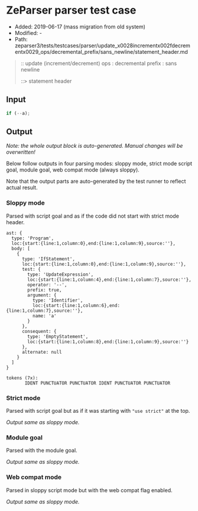 # ZeParser parser test case

- Added: 2019-06-17 (mass migration from old system)
- Modified: -
- Path: zeparser3/tests/testcases/parser/update_x0028incrementx002fdecrementx0029_ops/decremental_prefix/sans_newline/statement_header.md

> :: update (increment/decrement) ops : decremental prefix : sans newline
>
> ::> statement header

## Input

`````js
if (--a);
`````

## Output

_Note: the whole output block is auto-generated. Manual changes will be overwritten!_

Below follow outputs in four parsing modes: sloppy mode, strict mode script goal, module goal, web compat mode (always sloppy).

Note that the output parts are auto-generated by the test runner to reflect actual result.

### Sloppy mode

Parsed with script goal and as if the code did not start with strict mode header.

`````
ast: {
  type: 'Program',
  loc:{start:{line:1,column:0},end:{line:1,column:9},source:''},
  body: [
    {
      type: 'IfStatement',
      loc:{start:{line:1,column:0},end:{line:1,column:9},source:''},
      test: {
        type: 'UpdateExpression',
        loc:{start:{line:1,column:4},end:{line:1,column:7},source:''},
        operator: '--',
        prefix: true,
        argument: {
          type: 'Identifier',
          loc:{start:{line:1,column:6},end:{line:1,column:7},source:''},
          name: 'a'
        }
      },
      consequent: {
        type: 'EmptyStatement',
        loc:{start:{line:1,column:8},end:{line:1,column:9},source:''}
      },
      alternate: null
    }
  ]
}

tokens (7x):
       IDENT PUNCTUATOR PUNCTUATOR IDENT PUNCTUATOR PUNCTUATOR
`````

### Strict mode

Parsed with script goal but as if it was starting with `"use strict"` at the top.

_Output same as sloppy mode._

### Module goal

Parsed with the module goal.

_Output same as sloppy mode._

### Web compat mode

Parsed in sloppy script mode but with the web compat flag enabled.

_Output same as sloppy mode._
